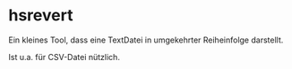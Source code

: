 # hsrevert
Ein kleines Tool, dass eine TextDatei in umgekehrter Reiheinfolge darstellt. 

Ist u.a. für CSV-Datei nützlich.
